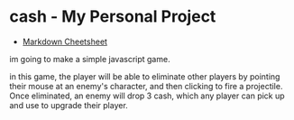 # cash - My Personal Project
- [Markdown Cheetsheet](https://github.com/adam-p/markdown-here/wiki/Markdown-Cheatsheet)

im going to make a simple javascript game.

in this game, the player will be able to eliminate other players by pointing their mouse at an enemy's character, and then clicking to fire a projectile. Once eliminated, an enemy will drop 3 cash, which any player can pick up and use to upgrade their player.
